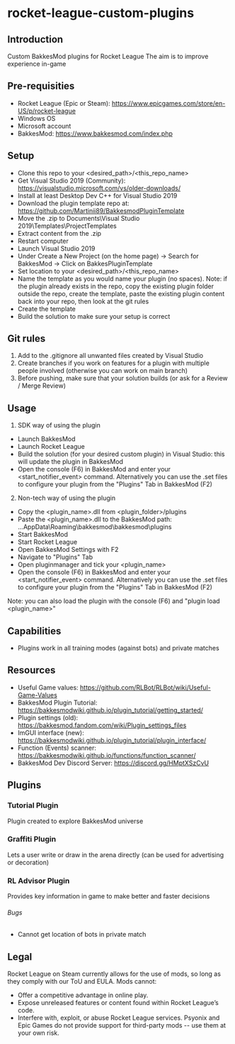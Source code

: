 # rocket-league-custom-plugins

## Introduction
Custom BakkesMod plugins for Rocket League
The aim is to improve experience in-game

## Pre-requisities
* Rocket League (Epic or Steam): https://www.epicgames.com/store/en-US/p/rocket-league
* Windows OS
* Microsoft account
* BakkesMod: https://www.bakkesmod.com/index.php

## Setup
* Clone this repo to your <desired_path>/<this_repo_name>
* Get Visual Studio 2019 (Community): https://visualstudio.microsoft.com/vs/older-downloads/
* Install at least Desktop Dev C++ for Visual Studio 2019
* Download the plugin template repo at: https://github.com/Martinii89/BakkesmodPluginTemplate
* Move the .zip to Documents\Visual Studio 2019\Templates\ProjectTemplates
* Extract content from the .zip
* Restart computer
* Launch Visual Studio 2019
* Under Create a New Project (on the home page) -> Search for BakkesMod -> Click on BakkesPluginTemplate
* Set location to your <desired_path>/<this_repo_name>
* Name the template as you would name your plugin (no spaces). Note: if the
  plugin already exists in the repo, copy the existing plugin folder outside the
  repo, create the template, paste the existing plugin content back into your
  repo, then look at the git rules
* Create the template
* Build the solution to make sure your setup is correct

## Git rules
1) Add to the .gitignore all unwanted files created by Visual Studio
2) Create branches if you work on features for a plugin with multiple people
involved (otherwise you can work on main branch)
3) Before pushing, make sure that your solution builds (or ask for a Review /
Merge Review)

## Usage
1) SDK way of using the plugin
* Launch BakkesMod
* Launch Rocket League
* Build the solution (for your desired custom plugin) in Visual Studio: this
  will update the plugin in BakkesMod
* Open the console (F6) in BakkesMod and enter your <start_notifier_event>
  command. Alternatively you can use the .set files to configure your plugin
  from the "Plugins" Tab in BakkesMod (F2)

2) Non-tech way of using the plugin
* Copy the <plugin_name>.dll from <plugin_folder>/plugins
* Paste the <plugin_name>.dll to the BakkesMod path: ...AppData\Roaming\bakkesmod\bakkesmod\plugins
* Start BakkesMod
* Start Rocket League
* Open BakkesMod Settings with F2
* Navigate to "Plugins" Tab
* Open pluginmanager and tick your <plugin_name>
* Open the console (F6) in BakkesMod and enter your <start_notifier_event>
  command. Alternatively you can use the .set files to configure your plugin
  from the "Plugins" Tab in BakkesMod (F2)

Note: you can also load the plugin with the console (F6) and "plugin load <plugin_name>"

## Capabilities
* Plugins work in all training modes (against bots) and private matches

## Resources
* Useful Game values: https://github.com/RLBot/RLBot/wiki/Useful-Game-Values
* BakkesMod Plugin Tutorial: https://bakkesmodwiki.github.io/plugin_tutorial/getting_started/
* Plugin settings (old): https://bakkesmod.fandom.com/wiki/Plugin_settings_files
* ImGUI interface (new): https://bakkesmodwiki.github.io/plugin_tutorial/plugin_interface/
* Function (Events) scanner: https://bakkesmodwiki.github.io/functions/function_scanner/
* BakkesMod Dev Discord Server: https://discord.gg/HMptXSzCvU

## Plugins

### Tutorial Plugin

Plugin created to explore BakkesMod universe

### Graffiti Plugin

Lets a user write or draw in the arena directly (can be used for advertising or decoration)

### RL Advisor Plugin

Provides key information in game to make better and faster decisions

###### Bugs

* Cannot get location of bots in private match

## Legal

Rocket League on Steam currently allows for the use of mods, so long as they comply with our ToU and EULA. Mods cannot:
* Offer a competitive advantage in online play.
* Expose unreleased features or content found within Rocket League’s code.
* Interfere with, exploit, or abuse Rocket League services.
Psyonix and Epic Games do not provide support for third-party mods -- use them at your own risk.

